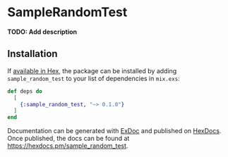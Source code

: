 # SampleRandomTest

**TODO: Add description**

## Installation

If [available in Hex](https://hex.pm/docs/publish), the package can be installed
by adding `sample_random_test` to your list of dependencies in `mix.exs`:

```elixir
def deps do
  [
    {:sample_random_test, "~> 0.1.0"}
  ]
end
```

Documentation can be generated with [ExDoc](https://github.com/elixir-lang/ex_doc)
and published on [HexDocs](https://hexdocs.pm). Once published, the docs can
be found at <https://hexdocs.pm/sample_random_test>.


